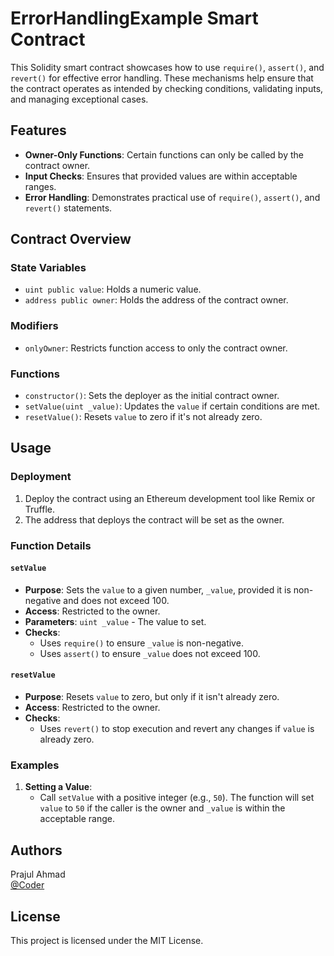 # ErrorHandlingExample Smart Contract

This Solidity smart contract showcases how to use `require()`, `assert()`, and `revert()` for effective error handling. These mechanisms help ensure that the contract operates as intended by checking conditions, validating inputs, and managing exceptional cases.

## Features

- **Owner-Only Functions**: Certain functions can only be called by the contract owner.
- **Input Checks**: Ensures that provided values are within acceptable ranges.
- **Error Handling**: Demonstrates practical use of `require()`, `assert()`, and `revert()` statements.

## Contract Overview

### State Variables

- `uint public value`: Holds a numeric value.
- `address public owner`: Holds the address of the contract owner.

### Modifiers

- `onlyOwner`: Restricts function access to only the contract owner.

### Functions

- `constructor()`: Sets the deployer as the initial contract owner.
- `setValue(uint _value)`: Updates the `value` if certain conditions are met.
- `resetValue()`: Resets `value` to zero if it's not already zero.

## Usage

### Deployment

1. Deploy the contract using an Ethereum development tool like Remix or Truffle.
2. The address that deploys the contract will be set as the owner.

### Function Details

#### `setValue`

- **Purpose**: Sets the `value` to a given number, `_value`, provided it is non-negative and does not exceed 100.
- **Access**: Restricted to the owner.
- **Parameters**: `uint _value` - The value to set.
- **Checks**:
  - Uses `require()` to ensure `_value` is non-negative.
  - Uses `assert()` to ensure `_value` does not exceed 100.

#### `resetValue`

- **Purpose**: Resets `value` to zero, but only if it isn't already zero.
- **Access**: Restricted to the owner.
- **Checks**:
  - Uses `revert()` to stop execution and revert any changes if `value` is already zero.

### Examples

1. **Setting a Value**:
   - Call `setValue` with a positive integer (e.g., `50`). The function will set `value` to `50` if the caller is the owner and `_value` is within the acceptable range.

## Authors

Prajul Ahmad  
[@Coder](https://twitter.com/PrajulAhmad)


## License

This project is licensed under the MIT License.

